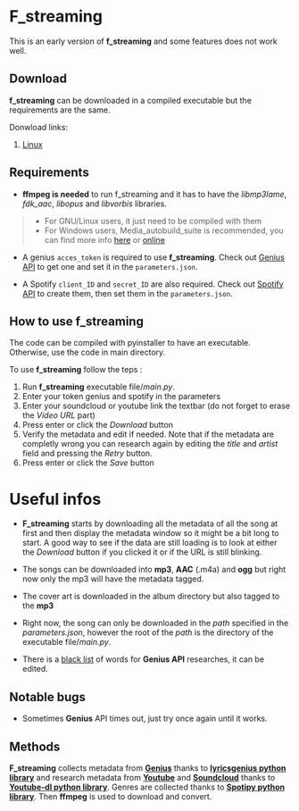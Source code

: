# F_streaming

This is an early version of **f_streaming** and some features does not work well.

## Download

**f_streaming** can be downloaded in a compiled executable but the requirements are the same.

Donwload links:

1. [Linux](http://j.gs/Fr31)

## Requirements

- **ffmpeg is needed** to run f\_streaming and it has to have the _libmp3lame_, _fdk_aac_, _libopus_ and _libvorbis_ libraries.

>- For GNU/Linux users, it just need to be compiled with them
>- For Windows users, Media\_autobuild\_suite is recommended, you can find more info [here](media_autobuild.md) or [online](https://github.com/m-ab-s/media-autobuild_suite)

- A genius `acces_token` is required to use **f_streaming**. Check out [Genius API](https://genius.com/api-clients) to get one and set it in the `parameters.json`.

- A Spotify `client_ID` and `secret_ID` are also required. Check out [Spotify API](https://developer.spotify.com/documentation/general/guides/app-settings/) to create them, then set them in the `parameters.json`.

## How to use f_streaming

The code can be compiled with pyinstaller to have an executable. Otherwise, use the code in main directory.

To use **f_streaming** follow the teps :
 
1. Run **f_streaming** executable file/_main.py_.
2. Enter your token genius and spotify in the parameters
3. Enter your soundcloud or youtube link the textbar (do not forget to erase the _Video URL_ part)
4. Press enter or click the _Download_ button
5. Verify the metadata and edit if needed. Note that if the metadata are completly wrong you can research again by editing the _title_ and _artist_ field and pressing the _Retry_ button.
6. Press enter or click the _Save_ button

# Useful infos

- **F_streaming** starts by downloading all the metadata of all the song at first and then display the metadata window so it might be a bit long to start. A good way to see if the data are still loading is to look at either the _Download_ button if you clicked it or if the URL is still blinking.

- The songs can be downloaded into **mp3**, **AAC** (.m4a) and **ogg** but right now only the mp3 will have the metadata tagged.

- The cover art is downloaded in the album directory but also tagged to the **mp3**

- Right now, the song can only be downloaded in the _path_ specified in the _parameters.json_, however the root of the _path_ is the directory of the executable file/_main.py_.

- There is a [black list](main/black_list.txt) of words for **Genius API** researches, it can be edited.

## Notable bugs

- Sometimes **Genius** API times out, just try once again until it works.

## Methods

**F_streaming** collects metadata from [**Genius**](https://genius.com/) thanks to [**lyricsgenius python library**](https://github.com/johnwmillr/lyricsgenius) and research metadata from [**Youtube**](https;//youtube.com) and [**Soundcloud**](https://soundcloud.com/) thanks to [**Youtube-dl python library**](https://github.com/ytdl-org/youtube-dl). 
Genres are collected thanks to [**Spotipy python library**](https://github.com/plamere/spotipy).
Then **ffmpeg** is used to download and convert.

